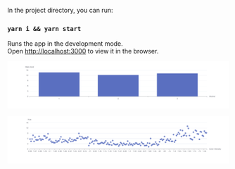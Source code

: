 In the project directory, you can run:

###  `yarn i && yarn start`

Runs the app in the development mode.\
Open [http://localhost:3000](http://localhost:3000) to view it in the browser.


![Bar Chart](public/bar-chart.png)


![Scatter Plot](public/scatter-plot.png)